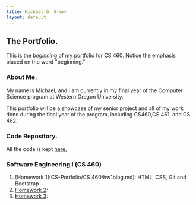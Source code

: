 ```yaml
---
title: Michael G. Brown   
layout: default
---
```

## The Portfolio.

This is the *beginning* of my portfolio for CS 460. Notice the emphasis placed on the word "beginning."

### About Me.

My name is Michael, and I am currently in my final year of the Computer Science program at Western Oregon University.

This portfolio will be a showcase of my senior project and all of my work done during the final year of the program, including CS460,CS 461, and CS 462.

### Code Repository.

All the code is kept [here.](https://github.com/mgeorgebrown89/CS-Portfolio)

### Software Engineering I (CS 460)

1. [Homework 1](CS-Portfolio/CS 460/hw1blog.md): HTML, CSS, Git and Bootstrap
2. [Homework 2](): 
3. [Homework 3](): 